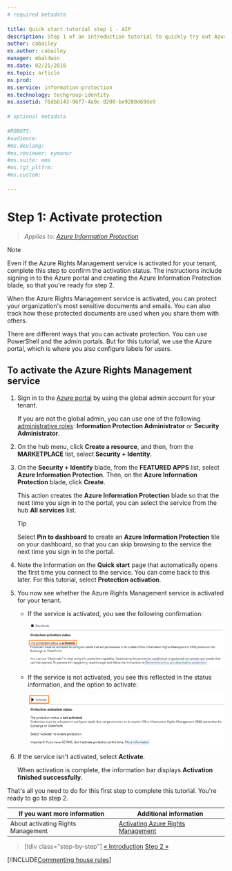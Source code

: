```yaml
---
# required metadata

title: Quick start tutorial step 1 - AIP
description: Step 1 of an introduction tutorial to quickly try out Azure Information Protection - Activate the protection service.
author: cabailey
ms.author: cabailey
manager: mbaldwin
ms.date: 02/21/2018
ms.topic: article
ms.prod:
ms.service: information-protection
ms.technology: techgroup-identity
ms.assetid: f6dbb143-96f7-4a9c-8208-be9280d69de9

# optional metadata

#ROBOTS:
#audience:
#ms.devlang:
#ms.reviewer: eymanor
#ms.suite: ems
#ms.tgt_pltfrm:
#ms.custom:

---
```


# Step 1: Activate protection
 
>*Applies to: [Azure Information Protection](https://azure.microsoft.com/pricing/details/information-protection)*

> [!NOTE]
>Even if the Azure Rights Management service is activated for your tenant, complete this step to confirm the activation status. The instructions include signing in to the Azure portal and creating the Azure Information Protection blade, so that you're ready for step 2.

When the Azure Rights Management service is activated, you can protect your organization's most sensitive documents and emails. You can also track how these protected documents are used when you share them with others. 

There are different ways that you can activate protection. You can use PowerShell and the admin portals. But for this tutorial, we use the Azure portal, which is where you also configure labels for users. 

## To activate the Azure Rights Management service

1. Sign in to the [Azure portal](https://portal.azure.com) by using the global admin account for your tenant. 
    
    If you are not the global admin, you can use one of the following [administrative roles](/azure/active-directory/active-directory-assign-admin-roles-azure-portal): **Information Protection Administrator** or **Security Administrator**.

2. On the hub menu, click **Create a resource**, and then, from the **MARKETPLACE** list, select **Security + Identity**. 
    
3.  On the **Security + Identify** blade, from the **FEATURED APPS** list, select **Azure Information Protection**. Then, on the **Azure Information Protection** blade, click **Create**.
    
    This action creates the **Azure Information Protection** blade so that the next time you sign in to the portal, you can select the service from the hub **All services** list. 
    
    > [!TIP] 
    > Select **Pin to dashboard** to create an **Azure Information Protection** tile on your dashboard, so that you can skip browsing to the service the next time you sign in to the portal.

4. Note the information on the **Quick start** page that automatically opens the first time you connect to the service. You can come back to this later. For this tutorial, select **Protection activation**. 

5. You now see whether the Azure Rights Management service is activated for your tenant. 
    
    - If the service is activated, you see the following confirmation:
        
        ![Azure Information Protection status for Azure RMS](../media/info-protect-azurerms-activated.png)
        
    - If the service is not activated, you see this reflected in the status information, and the option to activate:
        
        ![Azure Information Protection status for Azure RMS](../media/info-protect-azurerms-deactivated.png)

6. If the service isn't activated, select **Activate**. 

    When activation is complete, the information bar displays **Activation finished successfully**.

That's all you need to do for this first step to complete this tutorial. You're ready to go to step 2.

|If you want more information|Additional information|
|--------------------------------|--------------------------|
|About activating Rights Management|[Activating Azure Rights Management](../deploy-use/activate-service.md)|


>[!div class="step-by-step"]
[&#171; Introduction](infoprotect-quick-start-tutorial.md)
[Step 2 &#187;](infoprotect-tutorial-step2.md)

[!INCLUDE[Commenting house rules](../includes/houserules.md)]
